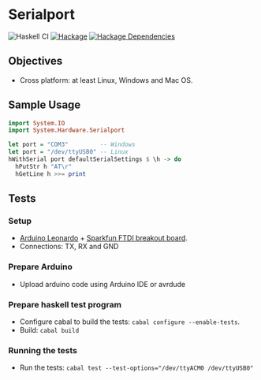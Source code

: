 # Serialport

![Haskell CI](https://github.com/standardsemiconductor/serialport/workflows/Haskell%20CI/badge.svg)
[![Hackage][hackage-badge]][hackage]
[![Hackage Dependencies][hackage-deps-badge]][hackage-deps]

## Objectives
* Cross platform: at least Linux, Windows and Mac OS.

## Sample Usage

```haskell
import System.IO
import System.Hardware.Serialport

let port = "COM3"         -- Windows
let port = "/dev/ttyUSB0" -- Linux
hWithSerial port defaultSerialSettings $ \h -> do
  hPutStr h "AT\r"
  hGetLine h >>= print
```

## Tests

### Setup
* [Arduino Leonardo](http://arduino.cc/en/Main/arduinoBoardLeonardo) + [Sparkfun FTDI breakout board](https://www.sparkfun.com/products/718).
* Connections: TX, RX and GND

### Prepare Arduino
* Upload arduino code using Arduino IDE or avrdude

### Prepare haskell test program
* Configure cabal to build the tests: `cabal configure --enable-tests`.
* Build: `cabal build`

### Running the tests
* Run the tests: `cabal test --test-options="/dev/ttyACM0 /dev/ttyUSB0"`

[hackage]:            <https://hackage.haskell.org/package/serialport>
[hackage-badge]:      <https://img.shields.io/hackage/v/serialport.svg?color=success>
[hackage-deps-badge]: <https://img.shields.io/hackage-deps/v/serialport.svg>
[hackage-deps]:       <http://packdeps.haskellers.com/feed?needle=serialport>
